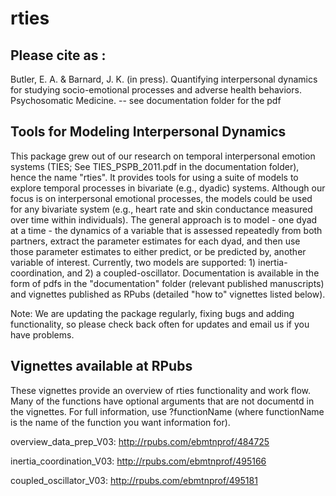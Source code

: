 # rties

## Please cite as : 
Butler, E. A. & Barnard, J. K. (in press). Quantifying interpersonal dynamics for studying socio-emotional processes and adverse health behaviors. Psychosomatic Medicine.
-- see documentation folder for the pdf

## Tools for Modeling Interpersonal Dynamics
This package grew out of our research on temporal interpersonal emotion systems (TIES; See TIES_PSPB_2011.pdf in the documentation folder), hence the name "rties". It provides tools for using a suite of models to explore temporal processes in bivariate (e.g., dyadic) systems. Although our focus is on interpersonal emotional processes, the models could be used for any bivariate system (e.g., heart rate and skin conductance measured over time within individuals). The general approach is to model - one dyad at a time - the dynamics of a variable that is assessed repeatedly from both partners, extract the parameter estimates for each dyad, and then use those parameter estimates to either predict, or be predicted by, another variable of interest. Currently, two models are supported: 1) inertia-coordination, and 2) a coupled-oscillator. Documentation is available in the form of pdfs in the "documentation" folder (relevant published manuscripts) and vignettes published as RPubs (detailed "how to" vignettes listed below).

Note: We are updating the package regularly, fixing bugs and adding functionality, so please check back often for updates and email us if you have problems.

## Vignettes available at RPubs

These vignettes provide an overview of rties functionality and work flow. Many of the functions have optional arguments that are not documentd in the vignettes. For full information, use ?functionName (where functionName is the name of the function you want information for).

overview_data_prep_V03: http://rpubs.com/ebmtnprof/484725

inertia_coordination_V03: http://rpubs.com/ebmtnprof/495166

coupled_oscillator_V03: http://rpubs.com/ebmtnprof/495181
